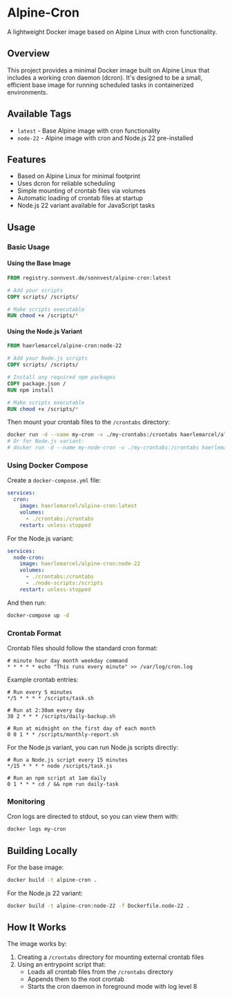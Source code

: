 # Alpine-Cron

A lightweight Docker image based on Alpine Linux with cron functionality.

## Overview

This project provides a minimal Docker image built on Alpine Linux that includes a working cron daemon (dcron). It's designed to be a small, efficient base image for running scheduled tasks in containerized environments.

## Available Tags

- `latest` - Base Alpine image with cron functionality
- `node-22` - Alpine image with cron and Node.js 22 pre-installed

## Features

- Based on Alpine Linux for minimal footprint
- Uses dcron for reliable scheduling
- Simple mounting of crontab files via volumes
- Automatic loading of crontab files at startup
- Node.js 22 variant available for JavaScript tasks

## Usage

### Basic Usage

#### Using the Base Image

```dockerfile
FROM registry.sonnvest.de/sonnvest/alpine-cron:latest

# Add your scripts
COPY scripts/ /scripts/

# Make scripts executable
RUN chmod +x /scripts/*
```

#### Using the Node.js Variant

```dockerfile
FROM haerlemarcel/alpine-cron:node-22

# Add your Node.js scripts
COPY scripts/ /scripts/

# Install any required npm packages
COPY package.json /
RUN npm install

# Make scripts executable
RUN chmod +x /scripts/*
```

Then mount your crontab files to the `/crontabs` directory:

```bash
docker run -d --name my-cron -v ./my-crontabs:/crontabs haerlemarcel/alpine-cron:latest
# Or for Node.js variant:
# docker run -d --name my-node-cron -v ./my-crontabs:/crontabs haerlemarcel/alpine-cron:node-22
```

### Using Docker Compose

Create a `docker-compose.yml` file:

```yaml
services:
  cron:
    image: haerlemarcel/alpine-cron:latest
    volumes:
      - ./crontabs:/crontabs
    restart: unless-stopped
```

For the Node.js variant:

```yaml
services:
  node-cron:
    image: haerlemarcel/alpine-cron:node-22
    volumes:
      - ./crontabs:/crontabs
      - ./node-scripts:/scripts
    restart: unless-stopped
```

And then run:

```bash
docker-compose up -d
```

### Crontab Format

Crontab files should follow the standard cron format:

```
# minute hour day month weekday command
* * * * * echo "This runs every minute" >> /var/log/cron.log
```

Example crontab entries:

```
# Run every 5 minutes
*/5 * * * * /scripts/task.sh

# Run at 2:30am every day
30 2 * * * /scripts/daily-backup.sh

# Run at midnight on the first day of each month
0 0 1 * * /scripts/monthly-report.sh
```

For the Node.js variant, you can run Node.js scripts directly:

```
# Run a Node.js script every 15 minutes
*/15 * * * * node /scripts/task.js

# Run an npm script at 1am daily
0 1 * * * cd / && npm run daily-task
```

### Monitoring

Cron logs are directed to stdout, so you can view them with:

```bash
docker logs my-cron
```

## Building Locally

For the base image:
```bash
docker build -t alpine-cron .
```

For the Node.js 22 variant:
```bash
docker build -t alpine-cron:node-22 -f Dockerfile.node-22 .
```

## How It Works

The image works by:

1. Creating a `/crontabs` directory for mounting external crontab files
2. Using an entrypoint script that:
   - Loads all crontab files from the `/crontabs` directory
   - Appends them to the root crontab
   - Starts the cron daemon in foreground mode with log level 8
